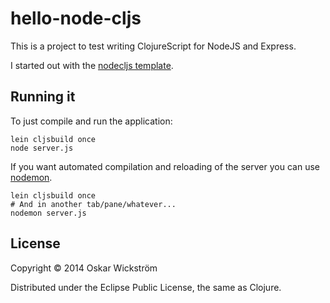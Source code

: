 # hello-node-cljs

This is a project to test writing ClojureScript for NodeJS and Express.

I started out with the [nodecljs template](http://blog.lauripesonen.com/leiningen-template-for-cljs-on-node-projects/).

## Running it

To just compile and run the application:

    lein cljsbuild once
    node server.js

If you want automated compilation and reloading of the server you can
use [nodemon](https://github.com/remy/nodemon).

    lein cljsbuild once
    # And in another tab/pane/whatever...
    nodemon server.js

## License

Copyright © 2014 Oskar Wickström

Distributed under the Eclipse Public License, the same as Clojure.
